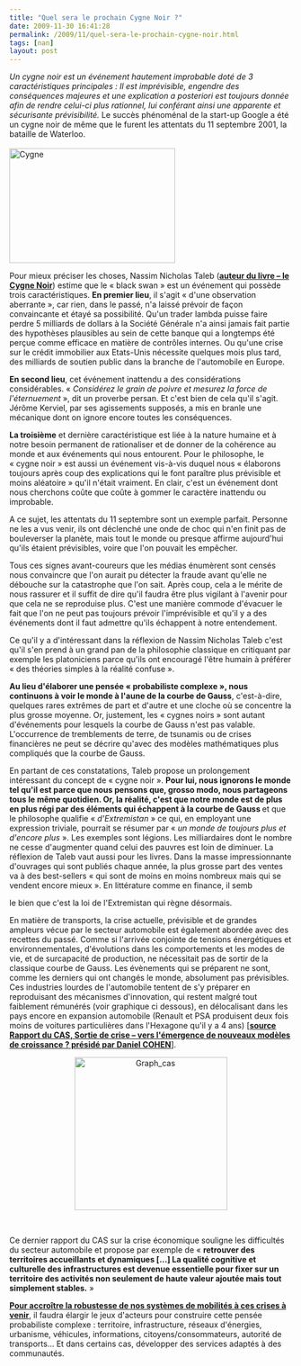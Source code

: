 ```yaml
---
title: "Quel sera le prochain Cygne Noir ?"
date: 2009-11-30 16:41:28
permalink: /2009/11/quel-sera-le-prochain-cygne-noir.html
tags: [nan]
layout: post
---
```


<p><em><span>Un cygne noir est un événement hautement improbable doté de 3 caractéristiques principales : Il est imprévisible, engendre des conséquences majeures et une explication a posteriori est toujours donnée afin de rendre celui-ci plus rationnel, lui conférant ainsi une apparente et sécurisante prévisibilité. </span></em><span>Le succès phénoménal de la start-up Google a été un cygne noir de même que le furent les attentats du 11 septembre 2001, la bataille de Waterloo</span><span>.</span><br /><span></span> <br /><span><a href="https://gabrielplassat.github.io/transportsdufutur/wp-content/uploads/sites/6/old/6a0120a66d2ad4970b012875f15486970c-pi.jpg"><img alt="Cygne" border="0" class="asset asset-image at-xid-6a0120a66d2ad4970b012875f15486970c " height="204" src="/wp-content/uploads/sites/6/old/6a0120a66d2ad4970b012875f15486970c-800wi.jpg" title="Cygne" width="295" /></a></span></p><span> </span>   <!--more-->  <p class="spip"><span>Pour mieux préciser les choses, Nassim Nicholas Taleb (<strong><a href="http://www.amazon.fr/cygne-noir-puissance-limprevisible/dp/2251443487">auteur du livre – le Cygne Noir</a></strong>) estime que le « black swan » est un événement qui possède trois caractéristiques. <strong>En premier lieu</strong>, il s'agit « d'une observation aberrante », car rien, dans le passé, n'a laissé prévoir de façon convaincante et étayé sa possibilité. Qu'un trader lambda puisse faire perdre 5 milliards de dollars à la Société Générale n'a ainsi jamais fait partie des hypothèses plausibles au sein de cette banque qui a longtemps été perçue comme efficace en matière de contrôles internes. Ou qu'une crise sur le crédit immobilier aux Etats-Unis nécessite quelques mois plus tard, des milliards de soutien public dans la branche de l'automobile en Europe.</span></p> <p class="spip"><span></span><span><strong>En second lieu</strong>, cet événement inattendu a des considérations considérables. « <em>Considérez le grain de poivre et mesurez la force de l'éternuement </em>», dit un proverbe persan. Et c'est bien de cela qu'il s'agit. Jérôme Kerviel, par ses agissements supposés, a mis en branle une mécanique dont on ignore encore toutes les conséquences. </span></p> <p class="spip"><span><strong>La troisième</strong> et dernière caractéristique est liée à la nature humaine et à notre besoin permanent de rationaliser et de donner de la cohérence au monde et aux événements qui nous entourent. Pour le philosophe, le « cygne noir » est aussi un événement vis-à-vis duquel nous « élaborons toujours après coup des explications qui le font paraître plus prévisible et moins aléatoire » qu'il n'était vraiment. En clair, c'est un événement dont nous cherchons coûte que coûte à gommer le caractère inattendu ou improbable.</span></p> <p class="spip"><span>A ce sujet, les attentats du 11 septembre sont un exemple parfait. Personne ne les a vus venir, ils ont déclenché une onde de choc qui n'en finit pas de bouleverser la planète, mais tout le monde ou presque affirme aujourd'hui qu'ils étaient prévisibles, voire que l'on pouvait les empêcher. </span></p> <p class="spip"><span>Tous ces signes avant-coureurs que les médias énumèrent sont censés nous convaincre que l'on aurait pu détecter la fraude avant qu'elle ne débouche sur la catastrophe que l'on sait. Après coup, cela a le mérite de nous rassurer et il suffit de dire qu'il faudra être plus vigilant à l'avenir pour que cela ne se reproduise plus. C'est une manière commode d'évacuer le fait que l'on ne peut pas toujours prévoir l'imprévisible et qu'il y a des événements dont il faut admettre qu'ils échappent à notre entendement.</span></p> <p class="spip"><span>Ce qu'il y a d'intéressant dans la réflexion de Nassim Nicholas Taleb c'est qu'il s'en prend à un grand pan de la philosophie classique en critiquant par exemple les platoniciens parce qu'ils ont encouragé l'être humain à préférer « des théories simples à la réalité confuse ».</span></p> <p class="spip"><strong><span>Au lieu d'élaborer une pensée « probabiliste complexe », nous continuons à voir le monde à l'aune de la courbe de Gauss</span></strong><span>, c'est-à-dire, quelques rares extrêmes de part et d'autre et une cloche où se concentre la plus grosse moyenne. Or, justement, les « cygnes noirs » sont autant d'événements pour lesquels la courbe de Gauss n'est pas valable. L'occurrence de tremblements de terre, de tsunamis ou de crises financières ne peut se décrire qu'avec des modèles mathématiques plus compliqués que la courbe de Gauss.</span></p> <p class="spip"><span>En partant de ces constatations, Taleb propose un prolongement intéressant du concept de « cygne noir ». <strong>Pour lui, nous ignorons le monde tel qu'il est parce que nous pensons que, grosso modo, nous partageons tous le même quotidien. Or, la réalité, c'est que notre monde est de plus en plus régi par des éléments qui échappent à la courbe de Gauss </strong>et que le philosophe qualifie « <em>d'Extremistan</em> » ce qui, en employant une expression triviale, pourrait se résumer par « <em>un monde de toujours plus et d'encore plus</em> ». Les exemples sont légions. Les milliardaires dont le nombre ne cesse d'augmenter quand celui des pauvres est loin de diminuer. La réflexion de Taleb vaut aussi pour les livres. Dans la masse impressionnante d'ouvrages qui sont publiés chaque année, la plus grosse part des ventes va à des best-sellers « qui sont de moins en moins nombreux mais qui se vendent encore mieux ». En littérature comme en finance, il semb

le bien que c'est la loi de l'Extremistan qui règne désormais.</span></p> <p class="spip"><span>En matière de transports, la crise actuelle, prévisible et de grandes ampleurs vécue par le secteur automobile est également abordée avec des recettes du passé. Comme si l'arrivée conjointe de tensions énergétiques et environnementales, d'évolutions dans les comportements et les modes de vie, et de surcapacité de production, ne nécessitait pas de sortir de la classique courbe de Gauss. Les évènements qui se préparent ne sont, comme les derniers qui ont changés le monde, absolument pas prévisibles. Ces industries lourdes de l'automobile tentent de s'y préparer en reproduisant des mécanismes d'innovation, qui restent malgré tout faiblement rémunérés (voir graphique ci dessous), en délocalisant dans les pays encore en expansion automobile (Renault et PSA produisent deux fois moins de voitures particulières dans l'Hexagone qu'il y a 4 ans) [<strong><a href="http://www.strategie.gouv.fr/article.php3?id_article=1064">source Rapport du CAS, <span>Sortie de crise – vers l'émergence de nouveaux modèles de croissance ? présidé par Daniel COHEN</span></a></strong>].</span></p> <p align="center" class="spip"><span><a href="https://gabrielplassat.github.io/transportsdufutur/wp-content/uploads/sites/6/old/6a0120a66d2ad4970b0120a6ef31c7970b-pi.jpg"><img alt="Graph_cas" border="0" class="asset asset-image at-xid-6a0120a66d2ad4970b0120a6ef31c7970b image-full " height="272" src="/wp-content/uploads/sites/6/old/6a0120a66d2ad4970b0120a6ef31c7970b-800wi.jpg" title="Graph_cas" /></a></span></p> <p class="spip"><br /></p> <p class="spip"><span>Ce dernier rapport du CAS sur la crise économique souligne les difficultés du secteur automobile et propose par exemple de « <strong>retrouver des territoires accueillants et dynamiques […] La qualité cognitive et culturelle des infrastructures est devenue essentielle pour fixer sur un territoire des activités non seulement de haute valeur ajoutée mais tout simplement stables.</strong> »</span></p> <p class="MsoNormal"><span><strong><a href="https://gabrielplassat.github.io/transportsdufutur/2009/11/pour-une-mobilite-plus-robuste-aux-crises-a-venir.html">Pour accroître la robustesse de nos systèmes de mobilités à ces crises à venir</a></strong>, il faudra élargir le jeux d'acteurs pour construire cette pensée probabiliste complexe : territoire, infrastructure, réseaux d'énergies, urbanisme, véhicules, informations, citoyens/consommateurs, autorité de transports… Et dans certains cas, développer des services adaptés à des communautés.</span><br /> <br /><br /></p>
